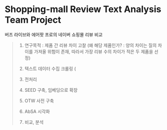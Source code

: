 # Shopping-mall Review Text Analysis Team Project

버즈 라이브와 에어팟 프로의 네이버 쇼핑몰 리뷰 비교

> 1. 연구목적 : 제품 간 리뷰 차이 고찰
>(왜 해당 제품인가? : 양의 차이는 질의 차이를 가져올 위험이 존재, 따라서 가장 리뷰 수의 차이가 적은 두 제품을 선정)
>
> 2. 텍스트 데이터 수집 크롤링 (
> 3. 전처리
> 4. SEED 구축, 임베딩으로 확장
> 5. OTW 사전 구축
> 6. AbSA 시각화
> 7. 비교, 분석
